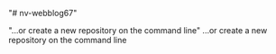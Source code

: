 "# nv-webblog67" 

"...or create a new repository on the command line" 
...or create a new repository on the command line 
